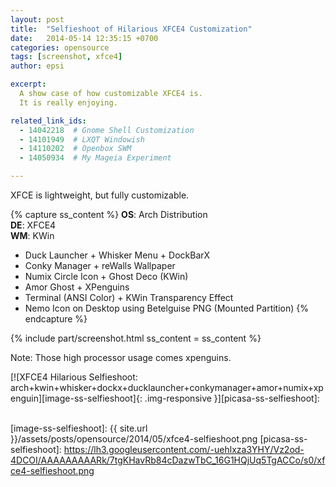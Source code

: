 ```yaml
---
layout: post
title:  "Selfieshoot of Hilarious XFCE4 Customization"
date:   2014-05-14 12:35:15 +0700
categories: opensource
tags: [screenshot, xfce4]
author: epsi

excerpt:
  A show case of how customizable XFCE4 is.
  It is really enjoying.

related_link_ids: 
  - 14042218  # Gnome Shell Customization
  - 14101949  # LXQT Windowish
  - 14110202  # Openbox SWM
  - 14050934  # My Mageia Experiment

---
```


XFCE is lightweight, but fully customizable.

{% capture ss_content %}
<strong>OS</strong>: Arch Distribution<br/>
<strong>DE</strong>: XFCE4<br/>
<strong>WM</strong>: KWin<br/>
  + Duck Launcher + Whisker Menu + DockBarX<br/>
  + Conky Manager + reWalls Wallpaper<br/>
  + Numix Circle Icon + Ghost Deco (KWin)<br/>
  + Amor Ghost + XPenguins<br/>
  + Terminal (ANSI Color) + KWin Transparency Effect<br/>
  + Nemo Icon on Desktop using Betelguise PNG (Mounted Partition)
{% endcapture %}

{% include part/screenshot.html ss_content = ss_content %}


Note: Those high processor usage comes xpenguins.

[![XFCE4 Hilarious Selfieshoot: arch+kwin+whisker+dockx+ducklauncher+conkymanager+amor+numix+xpenguin][image-ss-selfieshoot]{: .img-responsive }][picasa-ss-selfieshoot]: 
<br/><br/>


[//]: <> ( -- -- -- links below -- -- -- )

[image-ss-selfieshoot]: {{ site.url }}/assets/posts/opensource/2014/05/xfce4-selfieshoot.png
[picasa-ss-selfieshoot]: https://lh3.googleusercontent.com/-uehlxza3YHY/Vz2od-4DCOI/AAAAAAAAARk/7tgKHavRb84cDazwTbC_16G1HQjUq5TgACCo/s0/xfce4-selfieshoot.png

